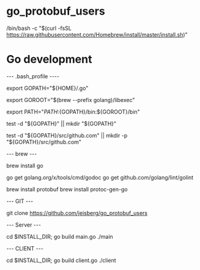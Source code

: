 # go_protobuf_users

/bin/bash -c "$(curl -fsSL https://raw.githubusercontent.com/Homebrew/install/master/install.sh)"

# Go development

--- .bash_profile ----

export GOPATH="${HOME}/.go"

export GOROOT="$(brew --prefix golang)/libexec"

export PATH="$PATH:${GOPATH}/bin:${GOROOT}/bin"

test -d "${GOPATH}" || mkdir "${GOPATH}"

test -d "${GOPATH}/src/github.com" || mkdir -p "${GOPATH}/src/github.com"

--- brew ---

brew install go

go get golang.org/x/tools/cmd/godoc
go get github.com/golang/lint/golint

brew install protobuf
brew install protoc-gen-go

--- GIT ---

git clone https://github.com/jeisberg/go_protobuf_users

--- Server ---

cd $INSTALL_DIR;
go build main.go
./main

--- CLIENT ---

cd $INSTALL_DIR;
go build client.go
./client